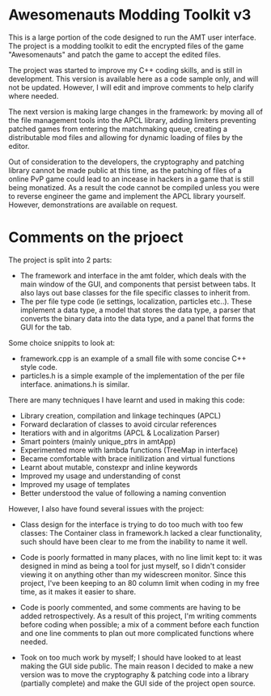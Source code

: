 # Awesomenauts Modding Toolkit v3

This is a large portion of the code designed to run the AMT user interface.
The project is a modding toolkit to edit the encrypted files of the game
"Awesomenauts" and patch the game to accept the edited files.

The project was started to improve my C++ coding skills, and is still in 
development. This version is available here as a code sample only, and will 
not be updated. However, I will edit and improve comments to help clarify
where needed.

The next version is making large changes in the framework: by moving all of
the file management tools into the APCL library, adding limiters preventing
patched games from entering the matchmaking queue, creating a distributable
mod files and allowing for dynamic loading of files by the editor.

Out of consideration to the developers, the cryptography and patching library
cannot be made public at this time, as the patching of files of a online PvP
game could lead to an incease in hackers in a game that is still being 
monatized. As a result the code cannot be compiled unless you were to reverse
engineer the game and implement the APCL library yourself. However,
demonstrations are available on request.

# Comments on the prjoect

The project is split into 2 parts:
- The framework and interface in the amt folder, which deals with the main
  window of the GUI, and components that persist between tabs. It also lays
  out base classes for the file specific classes to inherit from.
- The per file type code (ie settings, localization, particles etc..).
  These implement a data type, a model that stores the data type, a parser 
  that converts the binary data into the data type, and a panel that forms 
  the GUI for the tab.
  
 Some choice snippits to look at:
 - framework.cpp is an example of a small file with some concise C++ 
   style code.
 - particles.h is a simple example of the implementation of the per
   file interface. animations.h is similar.

There are many techniques I have learnt and used in making this code:
- Library creation, compilation and linkage techinques (APCL)
- Forward declaration of classes to avoid circular references
- Iteratiors with and in algoritms (APCL & Localization Parser)
- Smart pointers (mainly unique_ptrs in amtApp)
- Experimented more with lambda functions (TreeMap in interface)
- Became comfortable with brace initilization and virtual functions
- Learnt about mutable, constexpr and inline keywords
- Improved my usage and understanding of const
- Improved my usage of templates
- Better understood the value of following a naming convention

However, I also have found several issues with the project:

- Class design for the interface is trying to do too much with too few classes:
  The Container class in framework.h lacked a clear functionality, such
  should have been clear to me from the inability to name it well.

- Code is poorly formatted in many places, with no line limit kept to:
  it was designed in mind as being a tool for just myself, so I didn't
  consider viewing it on anything other than my widescreen monitor.
  Since this project, I've been keeping to an 80 column limit when coding
  in my free time, as it makes it easier to share.

- Code is poorly commented, and some comments are having to be added
  retrospectively. As a result of this project, I'm writing comments before 
  coding when possible; a mix of a comment before each function and one line 
  comments to plan out more complicated functions where needed.

- Took on too much work by myself; I should have looked to at least making
  the GUI side public. The main reason I decided to make a new version
  was to move the cryptography & patching code into a library (partially 
  complete) and make the GUI side of the project open source.
